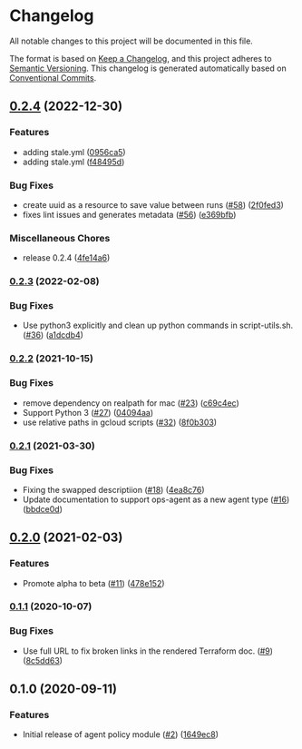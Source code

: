 # Changelog

All notable changes to this project will be documented in this file.

The format is based on
[Keep a Changelog](https://keepachangelog.com/en/1.0.0/),
and this project adheres to
[Semantic Versioning](https://semver.org/spec/v2.0.0.html).
This changelog is generated automatically based on [Conventional Commits](https://www.conventionalcommits.org/en/v1.0.0/).

## [0.2.4](https://github.com/terraform-google-modules/terraform-google-cloud-operations/compare/v0.2.3...v0.2.4) (2022-12-30)


### Features

* adding stale.yml ([0956ca5](https://github.com/terraform-google-modules/terraform-google-cloud-operations/commit/0956ca5fcd2d09d832e699fd0ad3dfe7a7246db9))
* adding stale.yml ([f48495d](https://github.com/terraform-google-modules/terraform-google-cloud-operations/commit/f48495df551786cec926955011bb9bd2e94f9ed9))


### Bug Fixes

* create uuid as a resource to save value between runs ([#58](https://github.com/terraform-google-modules/terraform-google-cloud-operations/issues/58)) ([2f0fed3](https://github.com/terraform-google-modules/terraform-google-cloud-operations/commit/2f0fed3a9e7ddad239f9ce8f817bfa2cab75acb3))
* fixes lint issues and generates metadata ([#56](https://github.com/terraform-google-modules/terraform-google-cloud-operations/issues/56)) ([e369bfb](https://github.com/terraform-google-modules/terraform-google-cloud-operations/commit/e369bfb736494815eefe059e111aeec51f1a5f2c))


### Miscellaneous Chores

* release 0.2.4 ([4fe14a6](https://github.com/terraform-google-modules/terraform-google-cloud-operations/commit/4fe14a67d999e803ee9fac58f0fb4ddb451cf03d))

### [0.2.3](https://github.com/terraform-google-modules/terraform-google-cloud-operations/compare/v0.2.2...v0.2.3) (2022-02-08)


### Bug Fixes

* Use python3 explicitly and clean up python commands in script-utils.sh. ([#36](https://github.com/terraform-google-modules/terraform-google-cloud-operations/issues/36)) ([a1dcdb4](https://github.com/terraform-google-modules/terraform-google-cloud-operations/commit/a1dcdb46b4f6c090579085c521e9820a68907cf3))

### [0.2.2](https://www.github.com/terraform-google-modules/terraform-google-cloud-operations/compare/v0.2.1...v0.2.2) (2021-10-15)


### Bug Fixes

* remove dependency on realpath for mac ([#23](https://www.github.com/terraform-google-modules/terraform-google-cloud-operations/issues/23)) ([c69c4ec](https://www.github.com/terraform-google-modules/terraform-google-cloud-operations/commit/c69c4ecb54d4cfa8757fc50456388b45802e9e40))
* Support Python 3 ([#27](https://www.github.com/terraform-google-modules/terraform-google-cloud-operations/issues/27)) ([04094aa](https://www.github.com/terraform-google-modules/terraform-google-cloud-operations/commit/04094aaa1502f760ecbded9f451cc0099aad8c31))
* use relative paths in gcloud scripts ([#32](https://www.github.com/terraform-google-modules/terraform-google-cloud-operations/issues/32)) ([8f0b303](https://www.github.com/terraform-google-modules/terraform-google-cloud-operations/commit/8f0b303840ee59aaca9b14c63b6ea272be920881))

### [0.2.1](https://www.github.com/terraform-google-modules/terraform-google-cloud-operations/compare/v0.2.0...v0.2.1) (2021-03-30)


### Bug Fixes

* Fixing the swapped descriptiion ([#18](https://www.github.com/terraform-google-modules/terraform-google-cloud-operations/issues/18)) ([4ea8c76](https://www.github.com/terraform-google-modules/terraform-google-cloud-operations/commit/4ea8c768f95bcd052cb7cbf8ef820a3339565767))
* Update documentation to support ops-agent as a new agent type ([#16](https://www.github.com/terraform-google-modules/terraform-google-cloud-operations/issues/16)) ([bbdce0d](https://www.github.com/terraform-google-modules/terraform-google-cloud-operations/commit/bbdce0d6e76d1054098b8862e98eccf08db254e5))

## [0.2.0](https://www.github.com/terraform-google-modules/terraform-google-cloud-operations/compare/v0.1.1...v0.2.0) (2021-02-03)


### Features

* Promote alpha to beta ([#11](https://www.github.com/terraform-google-modules/terraform-google-cloud-operations/issues/11)) ([478e152](https://www.github.com/terraform-google-modules/terraform-google-cloud-operations/commit/478e152aaa91be105e5df227f4cab7a6461c7ec5))

### [0.1.1](https://www.github.com/terraform-google-modules/terraform-google-cloud-operations/compare/v0.1.0...v0.1.1) (2020-10-07)


### Bug Fixes

* Use full URL to fix broken links in the rendered Terraform doc. ([#9](https://www.github.com/terraform-google-modules/terraform-google-cloud-operations/issues/9)) ([8c5dd63](https://www.github.com/terraform-google-modules/terraform-google-cloud-operations/commit/8c5dd633289935c045687fa7d5974d29ccb8680e))

## 0.1.0 (2020-09-11)


### Features

* Initial release of agent policy module ([#2](https://www.github.com/terraform-google-modules/terraform-google-cloud-operations/issues/2)) ([1649ec8](https://www.github.com/terraform-google-modules/terraform-google-cloud-operations/commit/1649ec88d2cd9985da3d3b4f709551f5d540fb5a))
